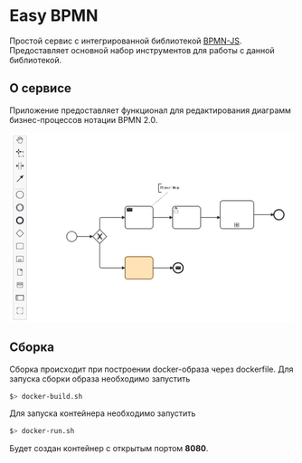 # Easy BPMN

Простой сервис с интегрированной библиотекой [BPMN-JS](https://github.com/bpmn-io/bpmn-js.git). Предоставляет основной набор инструментов для работы с данной библиотекой.

## О сервисе

Приложение предоставляет функционал для редактирования диаграмм бизнес-процессов нотации BPMN 2.0.

![Пример диаграммы](docs/BPMNExample.png)


## Сборка

Сборка происходит при построении docker-образа через dockerfile.
Для запуска сборки образа необходимо запустить

```bash
$> docker-build.sh
```

Для запуска контейнера необходимо запустить

```bash
$> docker-run.sh
```

Будет создан контейнер с открытым портом **8080**.